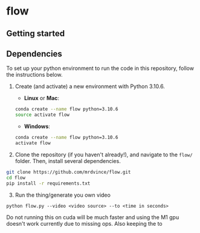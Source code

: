 # flow

## Getting started

## Dependencies

To set up your python environment to run the code in this repository, follow the instructions below.

1. Create (and activate) a new environment with Python 3.10.6.

	- __Linux__ or __Mac__: 
	```bash
	conda create --name flow python=3.10.6
	source activate flow
	```
	- __Windows__: 
	```bash
	conda create --name flow python=3.10.6 
	activate flow
	```

2. Clone the repository (if you haven't already!), and navigate to the `flow/` folder.  Then, install several dependencies.
```bash
git clone https://github.com/mrdvince/flow.git
cd flow
pip install -r requirements.txt
```
3. Run the thing/generate you own video
```
python flow.py --video <video source> --to <time in seconds>
```
Do not running this on cuda will be much faster and using the M1 gpu doesn't work currently due to missing ops.
Also keeping the to 
